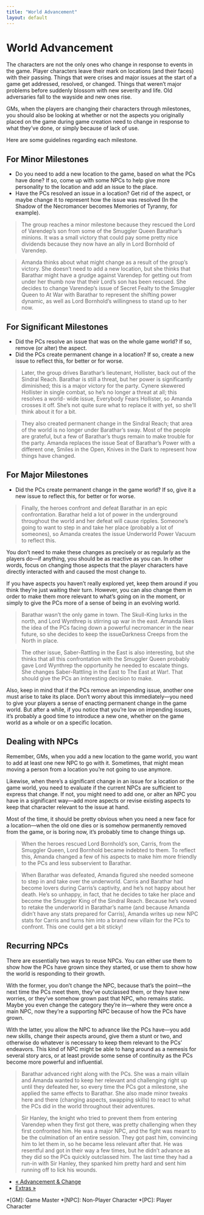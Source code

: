 ```yaml
---
title: "World Advancement"
layout: default
---
```


#  World Advancement

The characters are not the only ones who change in response to events in the
game. Player characters leave their mark on locations (and their faces) with
their passing. Things that were crises and major issues at the start of a game
get addressed, resolved, or changed. Things that weren’t major problems before
suddenly blossom with new severity and life. Old adversaries fall to the
wayside and new ones rise.

GMs, when the players are changing their characters through milestones, you
should also be looking at whether or not the aspects you originally placed on
the game during game creation need to change in response to what they’ve done,
or simply because of lack of use.

Here are some guidelines regarding each milestone.

## For Minor Milestones

  * Do you need to add a new location to the game, based on what the PCs have done? If so, come up with some NPCs to help give more personality to the location and add an issue to the place.
  * Have the PCs resolved an issue in a location? Get rid of the aspect, or maybe change it to represent how the issue was resolved (<span class="aspect">In the Shadow of the Necromancer</span> becomes <span class="aspect">Memories of Tyranny</span>, for example).

> The group reaches a minor milestone because they rescued the Lord of
Varendep’s son from some of the Smuggler Queen Barathar’s minions. It was a
small victory that could pay some pretty nice dividends because they now have
an ally in Lord Bornhold of Varendep.

>

> Amanda thinks about what might change as a result of the group’s victory.
She doesn’t need to add a new location, but she thinks that Barathar might
have a grudge against Varendep for getting out from under her thumb now that
their Lord’s son has been rescued. She decides to change Varendep’s issue of
<span class="aspect">Secret Fealty to the Smuggler Queen</span> to <span class="aspect">At War
with Barathar</span> to represent the shifting power dynamic, as well as Lord
Bornhold’s willingness to stand up to her now.

## For Significant Milestones

  * Did the PCs resolve an issue that was on the whole game world? If so, remove (or alter) the aspect.
  * Did the PCs create permanent change in a location? If so, create a new issue to reflect this, for better or for worse.

> Later, the group drives Barathar’s lieutenant, Hollister, back out of the
Sindral Reach. Barathar is still a threat, but her power is significantly
diminished; this is a major victory for the party. Cynere skewered Hollister
in single combat, so he’s no longer a threat at all; this resolves a world-
wide issue, <span class="aspect">Everybody Fears Hollister</span>, so Amanda crosses
it off. She’s not quite sure what to replace it with yet, so she’ll think
about it for a bit.

>

> They also created permanent change in the Sindral Reach; that area of the
world is no longer under Barathar’s sway. Most of the people are grateful, but
a few of Barathar’s thugs remain to make trouble for the party. Amanda
replaces the issue <span class="aspect">Seat of Barathar’s Power</span> with a
different one, <span class="aspect">Smiles in the Open, Knives in the Dark</span> to
represent how things have changed.

## For Major Milestones

  * Did the PCs create permanent change in the game world? If so, give it a new issue to reflect this, for better or for worse.

> Finally, the heroes confront and defeat Barathar in an epic confrontation.
Barathar held a lot of power in the underground throughout the world and her
defeat will cause ripples. Someone’s going to want to step in and take her
place (probably a lot of someones), so Amanda creates the issue
<span class="aspect">Underworld Power Vacuum</span> to reflect this.

You don’t need to make these changes as precisely or as regularly as the
players do—if anything, you should be as reactive as you can. In other words,
focus on changing those aspects that the player characters have directly
interacted with and caused the most change to.

If you have aspects you haven’t really explored yet, keep them around if you
think they’re just waiting their turn. However, you can also change them in
order to make them more relevant to what’s going on in the moment, or simply
to give the PCs more of a sense of being in an evolving world.

> Barathar wasn’t the only game in town. The Skull-King lurks in the north,
and Lord Wynthrep is stirring up war in the east. Amanda likes the idea of the
PCs facing down a powerful necromancer in the near future, so she decides to
keep the issueDarkness Creeps from the North in place.

>

> The other issue, <span class="aspect">Saber-Rattling in the East</span> is also
interesting, but she thinks that all this confrontation with the Smuggler
Queen probably gave Lord Wynthrep the opportunity he needed to escalate
things. She changes <span class="aspect">Saber-Rattling in the East</span> to
<span class="aspect">The East at War!</span>. That should give the PCs an interesting
decision to make.

Also, keep in mind that if the PCs remove an impending issue, another one must
arise to take its place. Don’t worry about this immediately—you need to give
your players a sense of enacting permanent change in the game world. But after
a while, if you notice that you’re low on impending issues, it’s probably a
good time to introduce a new one, whether on the game world as a whole or on a
specific location.

## Dealing with NPCs

Remember, GMs, when you add a new location to the game world, you want to add
at least one new NPC to go with it. Sometimes, that might mean moving a person
from a location you’re not going to use anymore.

Likewise, when there’s a significant change in an issue for a location or the
game world, you need to evaluate if the current NPCs are sufficient to express
that change. If not, you might need to add one, or alter an NPC you have in a
significant way—add more aspects or revise existing aspects to keep that
character relevant to the issue at hand.

Most of the time, it should be pretty obvious when you need a new face for a
location—when the old one dies or is somehow permanently removed from the
game, or is boring now, it’s probably time to change things up.

> When the heroes rescued Lord Bornhold’s son, Carris, from the Smuggler
Queen, Lord Bornhold became indebted to them. To reflect this, Amanda changed
a few of his aspects to make him more friendly to the PCs and less subservient
to Barathar.

>

> When Barathar was defeated, Amanda figured she needed someone to step in and
take over the underworld. Carris and Barathar had become lovers during
Carris’s captivity, and he’s not happy about her death. He’s so unhappy, in
fact, that he decides to take her place and become the Smuggler King of the
Sindral Reach. Because he’s vowed to retake the underworld in Barathar’s name
(and because Amanda didn’t have any stats prepared for Carris), Amanda writes
up new NPC stats for Carris and turns him into a brand new villain for the PCs
to confront. This one could get a bit sticky!

## Recurring NPCs

There are essentially two ways to reuse NPCs. You can either use them to show
how the PCs have grown since they started, or use them to show how the world
is responding to their growth.

With the former, you don’t change the NPC, because that’s the point—the next
time the PCs meet them, they’ve outclassed them, or they have new worries, or
they’ve somehow grown past that NPC, who remains static. Maybe you even change
the category they’re in—where they were once a main NPC, now they’re a
supporting NPC because of how the PCs have grown.

With the latter, you allow the NPC to advance like the PCs have—you add new
skills, change their aspects around, give them a stunt or two, and otherwise
do whatever is necessary to keep them relevant to the PCs’ endeavors. This
kind of NPC might be able to hang around as a nemesis for several story arcs,
or at least provide some sense of continuity as the PCs become more powerful
and influential.

> Barathar advanced right along with the PCs. She was a main villain and
Amanda wanted to keep her relevant and challenging right up until they
defeated her, so every time the PCs got a milestone, she applied the same
effects to Barathar. She also made minor tweaks here and there (changing
aspects, swapping skills) to react to what the PCs did in the world throughout
their adventures.

>

> Sir Hanley, the knight who tried to prevent them from entering Varendep when
they first got there, was pretty challenging when they first confronted him.
He was a major NPC, and the fight was meant to be the culmination of an entire
session. They got past him, convincing him to let them in, so he became less
relevant after that. He was resentful and got in their way a few times, but he
didn’t advance as they did so the PCs quickly outclassed him. The last time
they had a run-in with Sir Hanley, they spanked him pretty hard and sent him
running off to lick his wounds.

  * [« Advancement &amp; Change](/fate-srd/fate-core/advancement-change)
  * [Extras »](/fate-srd/fate-core/extras)

  *[GM]: Game Master
  *[NPC]: Non-Player Character
  *[PC]: Player Character

